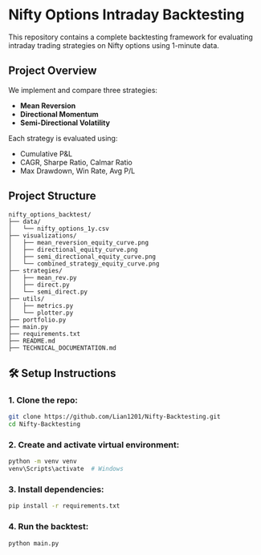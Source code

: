 # Nifty Options Intraday Backtesting

This repository contains a complete backtesting framework for evaluating intraday trading strategies on Nifty options using 1-minute data.

## Project Overview

We implement and compare three strategies:

- **Mean Reversion**
- **Directional Momentum**
- **Semi-Directional Volatility**

Each strategy is evaluated using:

- Cumulative P&L
- CAGR, Sharpe Ratio, Calmar Ratio
- Max Drawdown, Win Rate, Avg P/L

## Project Structure
```
nifty_options_backtest/ 
├── data/ 
│   └── nifty_options_1y.csv 
├── visualizations/ 
│   ├── mean_reversion_equity_curve.png 
│   ├── directional_equity_curve.png 
│   ├── semi_directional_equity_curve.png 
│   └── combined_strategy_equity_curve.png 
├── strategies/ 
│   ├── mean_rev.py 
│   ├── direct.py 
│   └── semi_direct.py 
├── utils/ 
│   ├── metrics.py 
│   └── plotter.py 
├── portfolio.py 
├── main.py 
├── requirements.txt 
├── README.md 
├── TECHNICAL_DOCUMENTATION.md
```

## 🛠️ Setup Instructions

### 1. Clone the repo:
   ```bash
   git clone https://github.com/Lian1201/Nifty-Backtesting.git
   cd Nifty-Backtesting
   ```

### 2. 	Create and activate virtual environment:
   ```bash
   python -m venv venv
   venv\Scripts\activate  # Windows
   ```

### 3. Install dependencies:
   ```bash
   pip install -r requirements.txt
   ```
   
### 4. Run the backtest:
   ```bash
   python main.py
   ```



